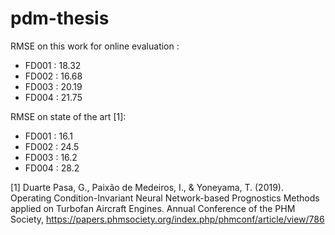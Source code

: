 # pdm-thesis

RMSE on this work for online evaluation :

* FD001 : 18.32
* FD002 : 16.68
* FD003 : 20.19
* FD004 : 21.75

RMSE on state of the art [1]:
* FD001 : 16.1
* FD002 : 24.5
* FD003 : 16.2
* FD004 : 28.2



[1] Duarte Pasa, G., Paixão de Medeiros, I., & Yoneyama, T. (2019). Operating Condition-Invariant Neural Network-based Prognostics Methods applied on Turbofan Aircraft Engines. Annual Conference of the PHM Society,
https://papers.phmsociety.org/index.php/phmconf/article/view/786
